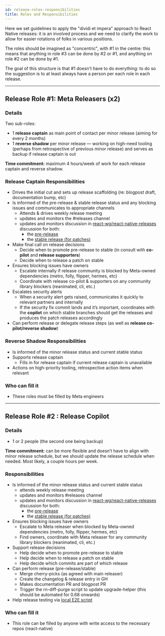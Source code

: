 ```yaml
---
id: release-roles-responsibilities
title: Roles and Responsibilities
---
```


Here we set guidelines to apply the "dividi et impera" approach to React Native releases: it is an involved process and we need to clarify the work to allow for easier rotations of folks in various positions.

The roles should be imagined as "concentric", with #1 in the centre: this means that anything in role #3 can be done by #2 or #1, and anything on role #2 can be done by #1.

The goal of this structure is that #1 doesn’t have to do everything: to do so the suggestion is to at least always have a person per each role in each release.

---

## Release Role #1: Meta Releasers (x2)

### Details

Two sub-roles:

- 1 **release captain** as main point of contact per minor release (aiming for every 2 months)
- 1 **reverse shadow** per minor release — working on high-need tooling (perhaps from retrospective of previous minor release) and serves as backup if release captain is out

**Time commitment:** maximum 4 hours/week of work for each release captain and reverse shadow.

### Release Captain Responsibilities

- Drives the initial cut and sets up release scaffolding (re: blogpost draft, documentation bump, etc)
- Is informed of the pre-release & stable release status and any blocking issues and communicates to appropriate channels
  - Attends & drives weekly release meeting
  - updates and monitors the #releases channel
  - updates and monitors discussion in [react-wg/react-native-releases](https://github.com/reactwg/react-native-releases/discussions) discussion for both:
    - the [pre-release](https://github.com/reactwg/react-native-releases/discussions/categories/releases)
    - the [stable release (for patches)](https://github.com/reactwg/react-native-releases/discussions/categories/patches)
- Make final call on release decisions
  - Decide when to promote pre-release to stable (in consult with **co-pilot** and **release supporters**)
  - Decide when to release a patch on stable
- Ensures blocking issues have owners
  - Escalate internally if release community is blocked by Meta-owned dependencies (metro, folly, flipper, hermes, etc)
  - Coordinate with release co-pilot & supporters on any community library blockers (reanimated, cli, etc.)
- Escalates security alerts
  - When a security alert gets raised, communicates it quickly to relevant partners and internally
  - If the security fix commit lands and it’s important, coordinates with the **copilot** on which stable branches should get the releases and produces the patch releases accordingly
- Can perform release or delegate release steps (as well as **release co-pilot/reverse shadow**)

### Reverse Shadow Responsibilities

- Is informed of the minor release status and current stable status
- Supports release captain
  - Fills in for release captain if current release captain is unavailable
- Actions on high-priority tooling, retrospective action items when relevant

### Who can fill it

- These roles must be filled by Meta engineers

---

## Release Role #2 : Release Copilot

### Details

- 1 or 2 people (the second one being backup)

**Time commitment:** can be more flexible and doesn’t have to align with minor release schedule, but we should update the release schedule when needed. Most likely, a couple hours per week.

### Responsibilities

- Is informed of the minor release status and current stable status
  - attends weekly release meeting
  - updates and monitors #releases channel
  - updates and monitors discussion in [react-wg/react-native-releases](https://github.com/reactwg/react-native-releases/discussions) discussion for both:
    - the [pre-release](https://github.com/reactwg/react-native-releases/discussions/categories/releases)
    - the [stable release (for patches)](https://github.com/reactwg/react-native-releases/discussions/categories/patches)
- Ensures blocking issues have owners
  - Escalate to Meta releaser when blocked by Meta-owned dependencies (metro, folly, flipper, hermes, etc)
  - Find owners, coordinate with Meta releaser for any community library blockers (reanimated, cli, etc.)
- Support release decisions
  - Help decide when to promote pre-release to stable
  - Help decide when to release a patch on stable
  - Help decide which commits are part of which release
- Can perform release (pre-release/stable)
  - Merge cherry-picks (as agreed with main releaser)
  - Create the changelog & release entry in GH
  - Makes documentation PR and blogpost PR
  - Trigger the rn-diff-purge script to update upgrade-helper (this should be automated for 0.68 onwards)
- Help release testing via [local E2E script](/contributing/release-testing)

### Who can fill it

- This role can be filled by anyone with write access to the necessary repos (react-native)
